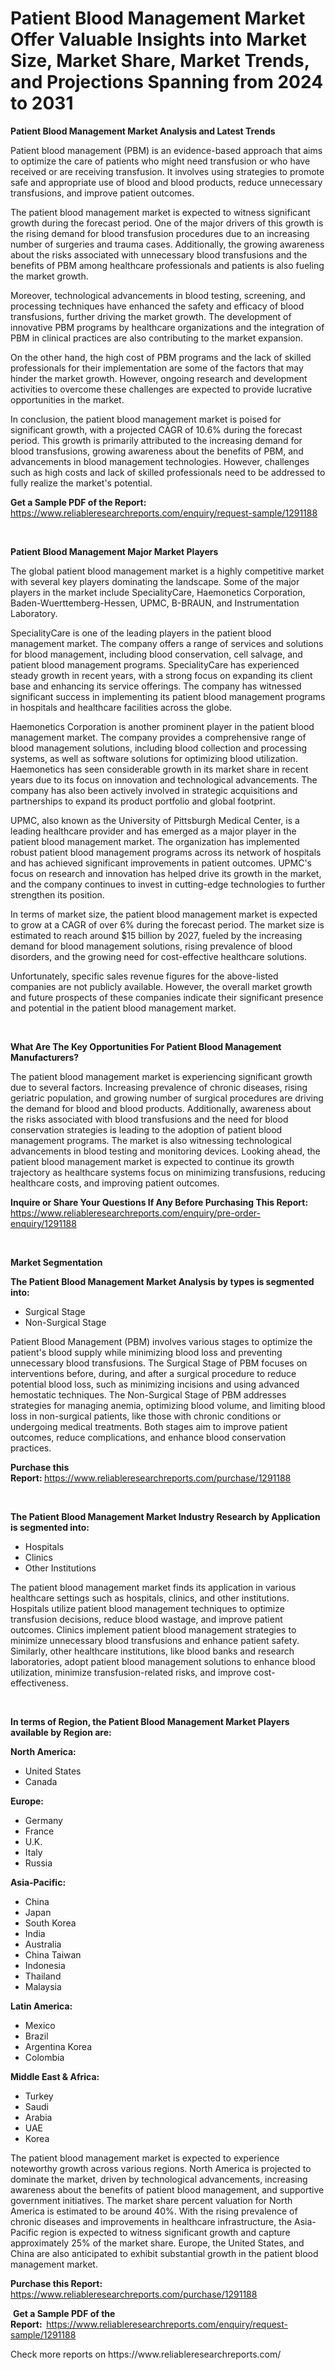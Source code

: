 <p><h1>Patient Blood Management Market Offer Valuable Insights into Market Size, Market Share, Market Trends, and Projections Spanning from 2024 to 2031</h1></p><p><strong>Patient Blood Management Market Analysis and Latest Trends</strong></p>
<p><p>Patient blood management (PBM) is an evidence-based approach that aims to optimize the care of patients who might need transfusion or who have received or are receiving transfusion. It involves using strategies to promote safe and appropriate use of blood and blood products, reduce unnecessary transfusions, and improve patient outcomes.</p><p>The patient blood management market is expected to witness significant growth during the forecast period. One of the major drivers of this growth is the rising demand for blood transfusion procedures due to an increasing number of surgeries and trauma cases. Additionally, the growing awareness about the risks associated with unnecessary blood transfusions and the benefits of PBM among healthcare professionals and patients is also fueling the market growth.</p><p>Moreover, technological advancements in blood testing, screening, and processing techniques have enhanced the safety and efficacy of blood transfusions, further driving the market growth. The development of innovative PBM programs by healthcare organizations and the integration of PBM in clinical practices are also contributing to the market expansion.</p><p>On the other hand, the high cost of PBM programs and the lack of skilled professionals for their implementation are some of the factors that may hinder the market growth. However, ongoing research and development activities to overcome these challenges are expected to provide lucrative opportunities in the market.</p><p>In conclusion, the patient blood management market is poised for significant growth, with a projected CAGR of 10.6% during the forecast period. This growth is primarily attributed to the increasing demand for blood transfusions, growing awareness about the benefits of PBM, and advancements in blood management technologies. However, challenges such as high costs and lack of skilled professionals need to be addressed to fully realize the market's potential.</p></p>
<p><strong>Get a Sample PDF of the Report:&nbsp;</strong> <a href="https://www.reliableresearchreports.com/enquiry/request-sample/1291188">https://www.reliableresearchreports.com/enquiry/request-sample/1291188</a></p>
<p>&nbsp;</p>
<p><strong>Patient Blood Management Major Market Players</strong></p>
<p><p>The global patient blood management market is a highly competitive market with several key players dominating the landscape. Some of the major players in the market include SpecialityCare, Haemonetics Corporation, Baden-Wuerttemberg-Hessen, UPMC, B-BRAUN, and Instrumentation Laboratory.</p><p>SpecialityCare is one of the leading players in the patient blood management market. The company offers a range of services and solutions for blood management, including blood conservation, cell salvage, and patient blood management programs. SpecialityCare has experienced steady growth in recent years, with a strong focus on expanding its client base and enhancing its service offerings. The company has witnessed significant success in implementing its patient blood management programs in hospitals and healthcare facilities across the globe.</p><p>Haemonetics Corporation is another prominent player in the patient blood management market. The company provides a comprehensive range of blood management solutions, including blood collection and processing systems, as well as software solutions for optimizing blood utilization. Haemonetics has seen considerable growth in its market share in recent years due to its focus on innovation and technological advancements. The company has also been actively involved in strategic acquisitions and partnerships to expand its product portfolio and global footprint.</p><p>UPMC, also known as the University of Pittsburgh Medical Center, is a leading healthcare provider and has emerged as a major player in the patient blood management market. The organization has implemented robust patient blood management programs across its network of hospitals and has achieved significant improvements in patient outcomes. UPMC's focus on research and innovation has helped drive its growth in the market, and the company continues to invest in cutting-edge technologies to further strengthen its position.</p><p>In terms of market size, the patient blood management market is expected to grow at a CAGR of over 6% during the forecast period. The market size is estimated to reach around $15 billion by 2027, fueled by the increasing demand for blood management solutions, rising prevalence of blood disorders, and the growing need for cost-effective healthcare solutions.</p><p>Unfortunately, specific sales revenue figures for the above-listed companies are not publicly available. However, the overall market growth and future prospects of these companies indicate their significant presence and potential in the patient blood management market.</p></p>
<p>&nbsp;</p>
<p><strong>What Are The Key Opportunities For Patient Blood Management Manufacturers?</strong></p>
<p><p>The patient blood management market is experiencing significant growth due to several factors. Increasing prevalence of chronic diseases, rising geriatric population, and growing number of surgical procedures are driving the demand for blood and blood products. Additionally, awareness about the risks associated with blood transfusions and the need for blood conservation strategies is leading to the adoption of patient blood management programs. The market is also witnessing technological advancements in blood testing and monitoring devices. Looking ahead, the patient blood management market is expected to continue its growth trajectory as healthcare systems focus on minimizing transfusions, reducing healthcare costs, and improving patient outcomes.</p></p>
<p><strong>Inquire or Share Your Questions If Any Before Purchasing This Report:</strong> <a href="https://www.reliableresearchreports.com/enquiry/pre-order-enquiry/1291188">https://www.reliableresearchreports.com/enquiry/pre-order-enquiry/1291188</a></p>
<p>&nbsp;</p>
<p><strong>Market Segmentation</strong></p>
<p><strong>The Patient Blood Management Market Analysis by types is segmented into:</strong></p>
<p><ul><li>Surgical Stage</li><li>Non-Surgical Stage</li></ul></p>
<p><p>Patient Blood Management (PBM) involves various stages to optimize the patient's blood supply while minimizing blood loss and preventing unnecessary blood transfusions. The Surgical Stage of PBM focuses on interventions before, during, and after a surgical procedure to reduce potential blood loss, such as minimizing incisions and using advanced hemostatic techniques. The Non-Surgical Stage of PBM addresses strategies for managing anemia, optimizing blood volume, and limiting blood loss in non-surgical patients, like those with chronic conditions or undergoing medical treatments. Both stages aim to improve patient outcomes, reduce complications, and enhance blood conservation practices.</p></p>
<p><strong>Purchase this Report:&nbsp;</strong><a href="https://www.reliableresearchreports.com/purchase/1291188">https://www.reliableresearchreports.com/purchase/1291188</a></p>
<p>&nbsp;</p>
<p><strong>The Patient Blood Management Market Industry Research by Application is segmented into:</strong></p>
<p><ul><li>Hospitals</li><li>Clinics</li><li>Other Institutions</li></ul></p>
<p><p>The patient blood management market finds its application in various healthcare settings such as hospitals, clinics, and other institutions. Hospitals utilize patient blood management techniques to optimize transfusion decisions, reduce blood wastage, and improve patient outcomes. Clinics implement patient blood management strategies to minimize unnecessary blood transfusions and enhance patient safety. Similarly, other healthcare institutions, like blood banks and research laboratories, adopt patient blood management solutions to enhance blood utilization, minimize transfusion-related risks, and improve cost-effectiveness.</p></p>
<p>&nbsp;</p>
<p><strong>In terms of Region, the Patient Blood Management Market Players available by Region are:</strong></p>
<p>
    <p> <strong> North America: </strong>
        <ul>
            <li>United States</li>
            <li>Canada</li>
        </ul>
        </p> 
    <p> <strong> Europe: </strong>
        <ul>
            <li>Germany</li>
            <li>France</li>
            <li>U.K.</li>
            <li>Italy</li>
            <li>Russia</li>
        </ul>
        </p> 
    <p> <strong> Asia-Pacific: </strong>
        <ul>
            <li>China</li>
            <li>Japan</li>
            <li>South Korea</li>
            <li>India</li>
            <li>Australia</li>
            <li>China Taiwan</li>
            <li>Indonesia</li>
            <li>Thailand</li>
            <li>Malaysia</li>
        </ul>
        </p> 
    <p> <strong> Latin America: </strong>
        <ul>
            <li>Mexico</li>
            <li>Brazil</li>
            <li>Argentina Korea</li>
            <li>Colombia</li>
        </ul>
        </p> 
    <p> <strong> Middle East & Africa: </strong>
        <ul>
            <li>Turkey</li>
            <li>Saudi</li>
            <li>Arabia</li>
            <li>UAE</li>
            <li>Korea</li>
        </ul>
    </p>
    </p>
<p><p>The patient blood management market is expected to experience noteworthy growth across various regions. North America is projected to dominate the market, driven by technological advancements, increasing awareness about the benefits of patient blood management, and supportive government initiatives. The market share percent valuation for North America is estimated to be around 40%. With the rising prevalence of chronic diseases and improvements in healthcare infrastructure, the Asia-Pacific region is expected to witness significant growth and capture approximately 25% of the market share. Europe, the United States, and China are also anticipated to exhibit substantial growth in the patient blood management market.</p></p>
<p><strong>Purchase this Report: </strong><a href="https://www.reliableresearchreports.com/purchase/1291188">https://www.reliableresearchreports.com/purchase/1291188</a></p>
<p>&nbsp;<strong>Get a Sample PDF of the Report:&nbsp;&nbsp;</strong><a href="https://www.reliableresearchreports.com/enquiry/request-sample/1291188">https://www.reliableresearchreports.com/enquiry/request-sample/1291188</a></p>
<p><strong></strong></p>
<p>Check more reports on https://www.reliableresearchreports.com/</p>